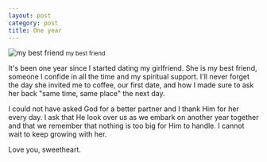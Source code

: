 ```yaml
---
layout: post
category: post
title: One year
---
```

![my best friend](http://dl.dropbox.com/u/418570/kyledreger/one-year.jpg "my best friend")
<small>my best friend</small>

It's been one year since I started dating my girlfriend. She is my best friend, someone I confide in all the time and my spiritual support. I'll never forget the day she invited me to coffee, our first date, and how I made sure to ask her back "same time, same place" the next day.

I could not have asked God for a better partner and I thank Him for her every day. I ask that He look over us as we embark on another year together and that we remember that nothing is too big for Him to handle. I cannot wait to keep growing with her.

Love you, sweetheart.